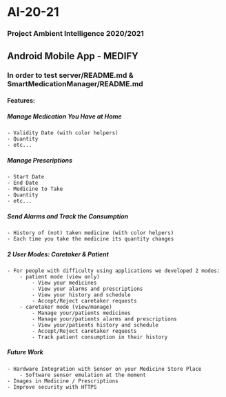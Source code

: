 # AI-20-21
### Project Ambient Intelligence 2020/2021

## Android Mobile App - MEDIFY

### In order to test server/README.md & SmartMedicationManager/README.md

#### Features:

##### Manage Medication You Have at Home
    - Validity Date (with color helpers)
    - Quantity
    - etc...

##### Manage Prescriptions
    - Start Date
    - End Date
    - Medicine to Take
    - Quantity
    - etc...

##### Send Alarms and Track the Consumption
    - History of (not) taken medicine (with color helpers)
    - Each time you take the medicine its quantity changes

##### 2 User Modes: Caretaker & Patient
    - For people with difficulty using applications we developed 2 modes:
        - patient mode (view only)
            - View your medicines
            - View your alarms and prescriptions
            - View your history and schedule
            - Accept/Reject caretaker requests
        - caretaker mode (view/manage)
            - Manage your/patients medicines
            - Manage your/patients alarms and prescriptions
            - View your/patients history and schedule
            - Accept/Reject caretaker requests
            - Track patient consumption in their history

##### Future Work
    - Hardware Integration with Sensor on your Medicine Store Place
        - Software sensor emulation at the moment
    - Images in Medicine / Prescriptions
    - Improve security with HTTPS